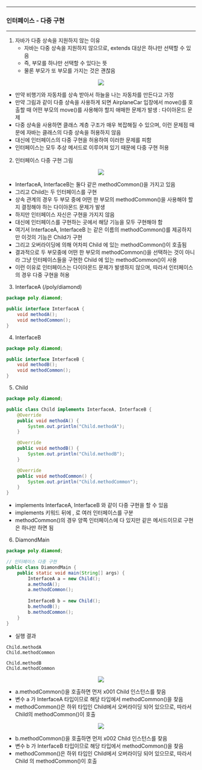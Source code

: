 -----
### 인터페이스 - 다중 구현
-----
1. 자바가 다중 상속을 지원하지 않는 이유 
   - 자바는 다중 상속을 지원하지 않으므로, extends 대상은 하나만 선택할 수 있음
   - 즉, 부모를 하나만 선택할 수 있다는 뜻
   - 물론 부모가 또 부모를 가지는 것은 괜찮음

<div align="center">
<img src="https://github.com/user-attachments/assets/f6491e30-9d94-4ba8-8478-3f4b8d08c0fe">
</div>

   - 만약 비행기와 자동차를 상속 받아서 하늘을 나는 자동차를 만든다고 가정
   - 만약 그림과 같이 다중 상속을 사용하게 되면 AirplaneCar 입장에서 move()를 호출할 때 어떤 부모의 move()를 사용해야 할지 애매한 문제가 발생 : 다이아몬드 문제
   - 다중 상속을 사용하면 클래스 계층 구조가 매우 복잡해질 수 있으며, 이런 문제점 때문에 자바는 클래스의 다중 상속을 허용하지 않음
   - 대신에 인터페이스의 다중 구현을 허용하여 이러한 문제를 피함
   - 인터페이스는 모두 추상 메서드로 이루어져 있기 때문에 다중 구현 허용

2. 인터페이스 다중 구현 그림
<div align="center">
<img src="https://github.com/user-attachments/assets/128ac362-dbd9-4b5a-9e0c-efd8381761ff">
</div>

   - InterfaceA, InterfaceB는 둘다 같은 methodCommon()을 가지고 있음
   - 그리고 Child는 두 인터페이스를 구현
   - 상속 관계의 경우 두 부모 중에 어떤 한 부모의 methodCommon()을 사용해야 할지 결정해야 하는 다이아몬드 문제가 발생
   - 하지만 인터페이스 자신은 구현을 가지지 않음
   - 대신에 인터페이스를 구현하는 곳에서 해당 기능을 모두 구현해야 함
   - 여기서 InterfaceA, InterfaceB 는 같은 이름의 methodCommon()를 제공하지만 이것의 기능은 Child가 구현
   - 그리고 오버라이딩에 의해 어차피 Child 에 있는 methodCommon()이 호출됨
   - 결과적으로 두 부모중에 어떤 한 부모의 methodCommon()을 선택하는 것이 아니라 그냥 인터페이스들을 구현한 Child 에 있는 methodCommon()이 사용
   - 이런 이유로 인터페이스는 다이아몬드 문제가 발생하지 않으며, 따라서 인터페이스의 경우 다중 구현을 허용

3. InterfaceA (/poly/diamond)
```java
package poly.diamond;

public interface InterfaceA {
    void methodA();
    void methodCommon();
}
```

4. InterfaceB
```java
package poly.diamond;

public interface InterfaceB {
    void methodB();
    void methodCommon();
}
```

5. Child
```java
package poly.diamond;

public class Child implements InterfaceA, InterfaceB {
    @Override
    public void methodA() {
        System.out.println("Child.methodA");
    }

    @Override
    public void methodB() {
        System.out.println("Child.methodB");
    }

    @Override
    public void methodCommon() {
        System.out.println("Child.methodCommon");
    }
}
```

   - implements InterfaceA, InterfaceB 와 같이 다중 구현을 할 수 있음
   - implements 키워드 뒤에 , 로 여러 인터페이스를 구분
   - methodCommon()의 경우 양쪽 인터페이스에 다 있지만 같은 메서드이므로 구현은 하나만 하면 됨

6. DiamondMain
```java
package poly.diamond;

// 인터페이스 다중 구현
public class DiamondMain {
    public static void main(String[] args) {
        InterfaceA a = new Child();
        a.methodA();
        a.methodCommon();
        
        InterfaceB b = new Child();
        b.methodB();
        b.methodCommon();
    }
}
```
   - 실행 결과
```
Child.methodA
Child.methodCommon

Child.methodB
Child.methodCommon
```

<div align="center">
<img src="https://github.com/user-attachments/assets/9c08b34a-655f-4859-b172-3069fd7a12ce">
</div>

  - a.methodCommon()을 호출하면 먼저 x001 Child 인스턴스를 찾음
  - 변수 a 가 InterfaceA 타입이므로 해당 타입에서 methodCommon()을 찾음
  - methodCommon()은 하위 타입인 Child에서 오버라이딩 되어 있으므로, 따라서 Child의 methodCommon()이 호출

<div align="center">
<img src="https://github.com/user-attachments/assets/c1ef467c-6a33-4ada-a5de-0394ed15e8ee">
</div>

   - b.methodCommon()을 호출하면 먼저 x002 Child 인스턴스를 찾음
   - 변수 b 가 InterfaceB 타입이므로 해당 타입에서 methodCommon()을 찾음
   - methodCommon()은 하위 타입인 Child에서 오버라이딩 되어 있으므로, 따라서 Child 의 methodCommon()이 호출    

